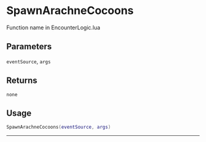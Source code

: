# SpawnArachneCocoons
Function name in EncounterLogic.lua
## Parameters
`eventSource`, `args`
## Returns
`none`
## Usage
```lua
SpawnArachneCocoons(eventSource, args)
```
---
